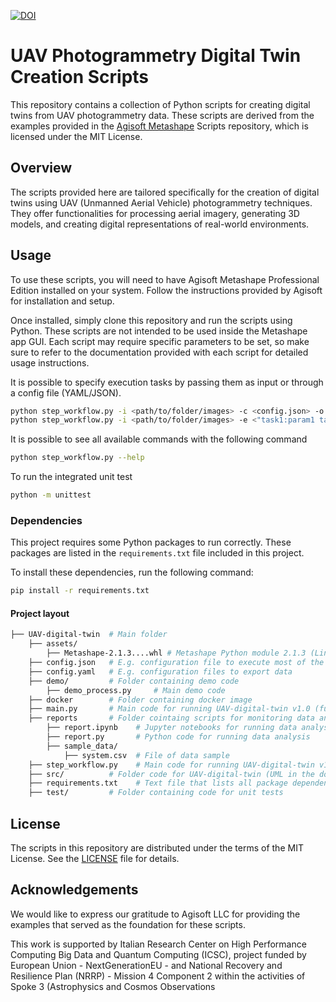 [![DOI](https://www.openaccessrepository.it/badge/DOI/10.15161/oar.it/211632.svg)](https://doi.org/10.15161/oar.it/211632)

# UAV Photogrammetry Digital Twin Creation Scripts

This repository contains a collection of Python scripts for creating digital twins from UAV photogrammetry data. These scripts are derived from the examples provided in the [Agisoft Metashape](https://www.agisoft.com/) Scripts repository, which is licensed under the MIT License.

## Overview

The scripts provided here are tailored specifically for the creation of digital twins using UAV (Unmanned Aerial Vehicle) photogrammetry techniques. They offer functionalities for processing aerial imagery, generating 3D models, and creating digital representations of real-world environments.

## Usage

To use these scripts, you will need to have Agisoft Metashape Professional Edition installed on your system. Follow the instructions provided by Agisoft for installation and setup.

Once installed, simply clone this repository and run the scripts using Python. These scripts are not intended to be used inside the Metashape app GUI. Each script may require specific parameters to be set, so make sure to refer to the documentation provided with each script for detailed usage instructions.

It is possible to specify execution tasks by passing them as input or through a config file (YAML/JSON).
```bash
python step_workflow.py -i <path/to/folder/images> -c <config.json> -o [resulting/directory]
python step_workflow.py -i <path/to/folder/images> -e <"task1:param1 task2:param1,param2"> -o [resulting/directory]
```
It is possible to see all available commands with the following command
```bash
python step_workflow.py --help
```
To run the integrated unit test
```bash
python -m unittest
```

### Dependencies

This project requires some Python packages to run correctly. These packages are listed in the `requirements.txt` file included in this project.

To install these dependencies, run the following command:

```bash
pip install -r requirements.txt
```

#### Project layout
```bash
├── UAV-digital-twin  # Main folder
    ├── assets/        
        ├── Metashape-2.1.3....whl # Metashape Python module 2.1.3 (Linux, Mac, Win)
    ├── config.json   # E.g. configuration file to execute most of the steps
    ├── config.yaml   # E.g. configuration files to export data
    ├── demo/         # Folder containing demo code
        ├── demo_process.py     # Main demo code
    ├── docker        # Folder containing docker image
    ├── main.py       # Main code for running UAV-digital-twin v1.0 (full workflow)
    ├── reports       # Folder cointaing scripts for monitoring data analysis
        ├── report.ipynb    # Jupyter notebooks for running data analysis
        ├── report.py       # Python code for running data analysis
        ├── sample_data/
            ├── system.csv  # File of data sample   
    ├── step_workflow.py    # Main code for running UAV-digital-twin v1.1 (single task)
    ├── src/          # Folder code for UAV-digital-twin (UML in the doc)
    ├── requirements.txt    # Text file that lists all package dependencies required to run the project correctly
    ├── test/         # Folder containing code for unit tests
```

## License

The scripts in this repository are distributed under the terms of the MIT License. See the [LICENSE](LICENSE) file for details.

## Acknowledgements

We would like to express our gratitude to Agisoft LLC for providing the examples that served as the foundation for these scripts.

This work is supported by Italian Research Center on High Performance Computing Big Data and Quantum Computing (ICSC), project funded by European Union - NextGenerationEU - and National Recovery and Resilience Plan (NRRP) - Mission 4 Component 2 within the activities of Spoke 3 (Astrophysics and Cosmos Observations
